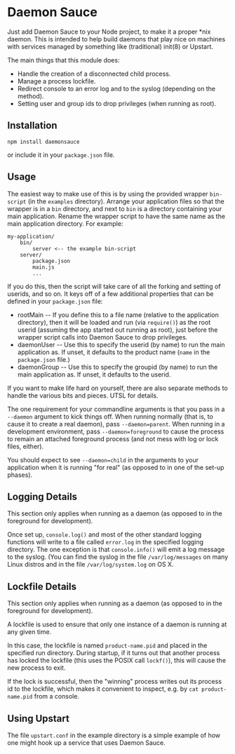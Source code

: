 Daemon Sauce
============

Just add Daemon Sauce to your Node project, to make it a proper *nix
daemon. This is intended to help build daemons that play nice on machines
with services managed by something like (traditional) init(8) or Upstart.

The main things that this module does:

* Handle the creation of a disconnected child process.
* Manage a process lockfile.
* Redirect console to an error log and to the syslog (depending on the method).
* Setting user and group ids to drop privileges (when running as root).


Installation
------------

    npm install daemonsauce

or include it in your `package.json` file.


Usage
-----

The easiest way to make use of this is by using the provided wrapper
`bin-script` (in the `examples` directory). Arrange your application files
so that the wrapper is in a `bin` directory, and next to `bin` is
a directory containing your main application. Rename the wrapper script
to have the same name as the main application directory. For example:

```
my-application/
    bin/
        server <-- the example bin-script
    server/
        package.json
        main.js
        ...
```

If you do this, then the script will take care of all the forking and
setting of userids, and so on. It keys off of a few additional
properties that can be defined in your `package.json` file:

* rootMain -- If you define this to a file name (relative to the application
  directory), then it will be loaded and run (via `require()`) as the
  root userid (assuming the app started out running as root), just before
  the wrapper script calls into Daemon Sauce to drop privileges.
* daemonUser -- Use this to specify the userid (by name) to run the main
  application as. If unset, it defaults to the product name (`name` in
  the `package.json` file.)
* daemonGroup -- Use this to specify the groupid (by name) to run the main
  application as. If unset, it defaults to the userid.

If you want to make life hard on yourself, there are also separate
methods to handle the various bits and pieces. UTSL for details.

The one requirement for your commandline arguments is that you pass in
a `--daemon` argument to kick things off. When running
normally (that is, to cause it to create a real daemon), pass
`--daemon=parent`. When running in a development environment,
pass `--daemon=foreground` to cause the process to remain an attached
foreground process (and not mess with log or lock files, either).

You should expect to see `--daemon=child` in the arguments to your
application when it is running "for real" (as opposed to in one of
the set-up phases).


Logging Details
---------------

This section only applies when running as a daemon (as opposed to in
the foreground for development).

Once set up, `console.log()` and most of the other standard logging
functions will write to a file called `error.log` in the specified
logging directory. The one exception is that `console.info()` will
emit a log message to the syslog. (You can find the syslog in the
file `/var/log/messages` on many Linux distros and in the file
`/var/log/system.log` on OS X.


Lockfile Details
----------------

This section only applies when running as a daemon (as opposed to in
the foreground for development).

A lockfile is used to ensure that only one instance of a daemon is
running at any given time.

In this case, the lockfile is named `product-name.pid` and placed in
the specified run directory. During startup, if it turns out that
another process has locked the lockfile (this uses the POSIX call
`lockf()`), this will cause the new process to exit.

If the lock is successful, then the "winning" process writes out its
process id to the lockfile, which makes it convenient to inspect,
e.g. by `cat product-name.pid` from a console.


Using Upstart
-------------

The file `upstart.conf` in the example directory is a simple example
of how one might hook up a service that uses Daemon Sauce.
